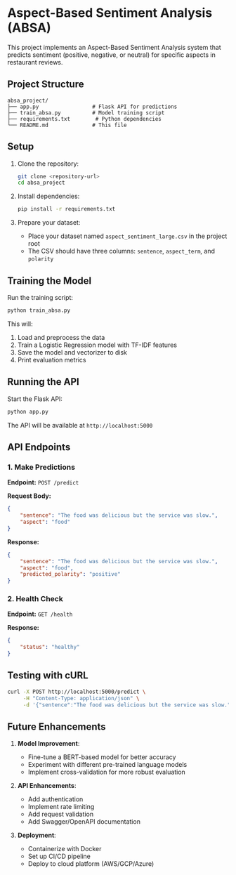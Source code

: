 # Aspect-Based Sentiment Analysis (ABSA)

This project implements an Aspect-Based Sentiment Analysis system that predicts sentiment (positive, negative, or neutral) for specific aspects in restaurant reviews.

## Project Structure

```
absa_project/
├── app.py                 # Flask API for predictions
├── train_absa.py          # Model training script
├── requirements.txt        # Python dependencies
└── README.md              # This file
```

## Setup

1. Clone the repository:
   ```bash
   git clone <repository-url>
   cd absa_project
   ```

2. Install dependencies:
   ```bash
   pip install -r requirements.txt
   ```

3. Prepare your dataset:
   - Place your dataset named `aspect_sentiment_large.csv` in the project root
   - The CSV should have three columns: `sentence`, `aspect_term`, and `polarity`

## Training the Model

Run the training script:
```bash
python train_absa.py
```

This will:
1. Load and preprocess the data
2. Train a Logistic Regression model with TF-IDF features
3. Save the model and vectorizer to disk
4. Print evaluation metrics

## Running the API

Start the Flask API:
```bash
python app.py
```

The API will be available at `http://localhost:5000`

## API Endpoints

### 1. Make Predictions
**Endpoint:** `POST /predict`

**Request Body:**
```json
{
    "sentence": "The food was delicious but the service was slow.",
    "aspect": "food"
}
```

**Response:**
```json
{
    "sentence": "The food was delicious but the service was slow.",
    "aspect": "food",
    "predicted_polarity": "positive"
}
```

### 2. Health Check
**Endpoint:** `GET /health`

**Response:**
```json
{
    "status": "healthy"
}
```

## Testing with cURL

```bash
curl -X POST http://localhost:5000/predict \
     -H "Content-Type: application/json" \
     -d '{"sentence":"The food was delicious but the service was slow.","aspect":"food"}'
```

## Future Enhancements

1. **Model Improvement**:
   - Fine-tune a BERT-based model for better accuracy
   - Experiment with different pre-trained language models
   - Implement cross-validation for more robust evaluation

2. **API Enhancements**:
   - Add authentication
   - Implement rate limiting
   - Add request validation
   - Add Swagger/OpenAPI documentation

3. **Deployment**:
   - Containerize with Docker
   - Set up CI/CD pipeline
   - Deploy to cloud platform (AWS/GCP/Azure)
